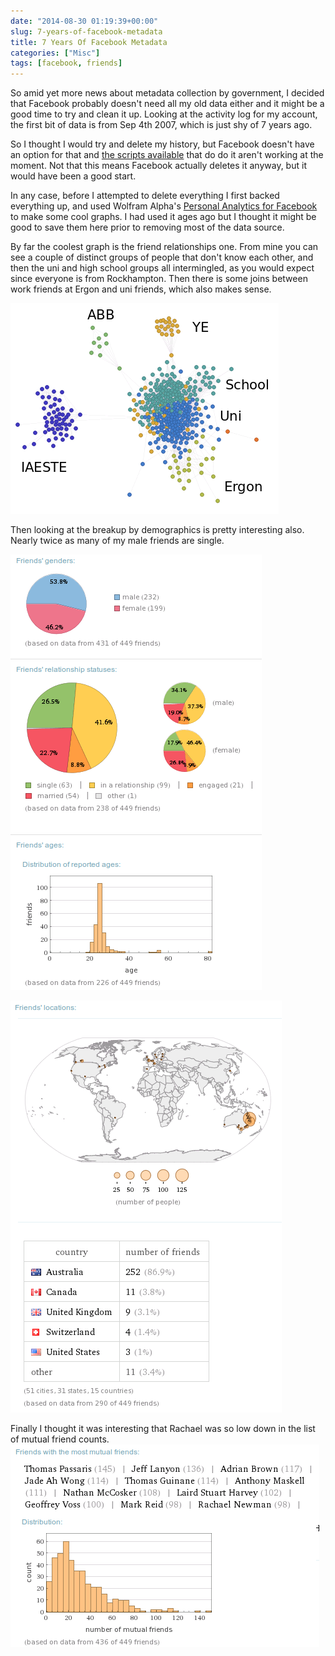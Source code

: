 ```yaml
---
date: "2014-08-30 01:19:39+00:00"
slug: 7-years-of-facebook-metadata
title: 7 Years Of Facebook Metadata
categories: ["Misc"]
tags: [facebook, friends]
---
```


So amid yet more news about metadata collection by government, I decided that Facebook probably doesn't need all my old data either and it might be a good time to try and clean it up. Looking at the activity log for my account, the first bit of data is from Sep 4th 2007, which is just shy of 7 years ago.

So I thought I would try and delete my history, but Facebook doesn't have an option for that and [the scripts available](http://www.slate.com/articles/technology/future_tense/2014/01/facebook_cleansing_how_to_delete_all_of_your_account_activity.html) that do do it aren't working at the moment. Not that this means Facebook actually deletes it anyway, but it would have been a good start.

In any case, before I attempted to delete everything I first backed everything up, and used Wolfram Alpha's [Personal Analytics for Facebook](http://www.wolframalpha.com/facebook/) to make some cool graphs. I had used it ages ago but I thought it might be good to save them here prior to removing most of the data source.

By far the coolest graph is the friend relationships one. From mine you can see a couple of distinct groups of people that don't know each other, and then the uni and high school groups all intermingled, as you would expect since everyone is from Rockhampton. Then there is some joins between work friends at Ergon and uni friends, which also makes sense.

![friends](friends.png)

Then looking at the breakup by demographics is pretty interesting also. Nearly twice as many of my male friends are single.

![friends_stats](friends_stats.png)

![friends_locations2](friends_locations2.png)

Finally I thought it was interesting that Rachael was so low down in the list of mutual friend counts.
![mutual_friends2](mutual_friends2.png)


